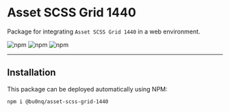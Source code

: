 # Asset SCSS Grid 1440

Package for integrating `Asset SCSS Grid 1440` in a web environment.

![npm](https://img.shields.io/npm/v/@bu0nq/asset-scss-grid-1440?style=for-the-badge)
![npm](https://img.shields.io/npm/dm/@bu0nq/asset-scss-grid-1440?style=for-the-badge)
![npm](https://img.shields.io/npm/dt/@bu0nq/asset-scss-grid-1440?style=for-the-badge)

___

## Installation

This package can be deployed automatically using NPM:

```
npm i @bu0nq/asset-scss-grid-1440
```
